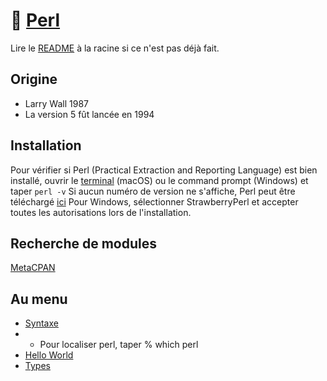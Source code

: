 # 🐫 [Perl](https://www.perl.org)

Lire le [README](../README.md) à la racine si ce n'est pas déjà fait.

## Origine
- Larry Wall 1987
- La version 5 fût lancée en 1994

## Installation
Pour vérifier si Perl (Practical Extraction and Reporting Language) est bien installé, ouvrir le [terminal](https://support.apple.com/fr-ca/guide/terminal/) (macOS) ou le command prompt (Windows) et taper `perl -v` Si aucun numéro de version ne s'affiche, Perl peut être téléchargé [ici](https://www.perl.org/get.html) Pour Windows, sélectionner StrawberryPerl et accepter toutes les autorisations lors de l'installation. 

## Recherche de modules
[MetaCPAN](https://metacpan.org)  

## Au menu
- [Syntaxe](syntaxe.pl)
- - Pour localiser perl, taper % which perl
- [Hello World](hw.pl)
- [Types](types.md)